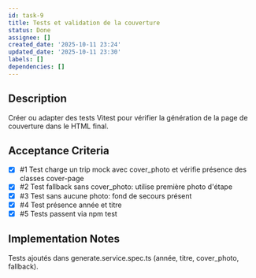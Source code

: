 ```yaml
---
id: task-9
title: Tests et validation de la couverture
status: Done
assignee: []
created_date: '2025-10-11 23:24'
updated_date: '2025-10-11 23:30'
labels: []
dependencies: []
---
```


## Description

<!-- SECTION:DESCRIPTION:BEGIN -->
Créer ou adapter des tests Vitest pour vérifier la génération de la page de couverture dans le HTML final.
<!-- SECTION:DESCRIPTION:END -->

## Acceptance Criteria
<!-- AC:BEGIN -->
- [x] #1 Test charge un trip mock avec cover_photo et vérifie présence des classes cover-page
- [x] #2 Test fallback sans cover_photo: utilise première photo d'étape
- [x] #3 Test sans aucune photo: fond de secours présent
- [x] #4 Test présence année et titre
- [x] #5 Tests passent via npm test
<!-- AC:END -->

## Implementation Notes

<!-- SECTION:NOTES:BEGIN -->
Tests ajoutés dans generate.service.spec.ts (année, titre, cover_photo, fallback).
<!-- SECTION:NOTES:END -->
